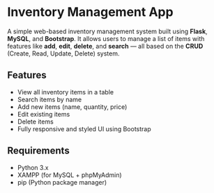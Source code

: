 # Inventory Management App

A simple web-based inventory management system built using **Flask**, **MySQL**, and **Bootstrap**. It allows users to manage a list of items with features like **add**, **edit**, **delete**, and **search** — all based on the **CRUD** (Create, Read, Update, Delete) system.

## Features

- View all inventory items in a table
- Search items by name
- Add new items (name, quantity, price)
- Edit existing items
- Delete items
- Fully responsive and styled UI using Bootstrap

## Requirements

- Python 3.x
- XAMPP (for MySQL + phpMyAdmin)
- pip (Python package manager)
